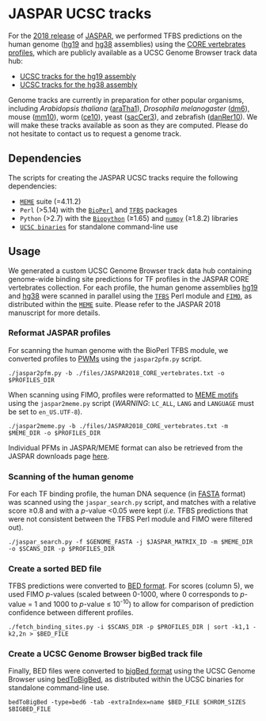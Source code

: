 # JASPAR UCSC tracks
For the [2018 release](https://doi.org/10.1093/nar/gkx1126) of [JASPAR](http://jaspar.genereg.net/), we performed TFBS predictions on the human genome ([hg19](https://www.ncbi.nlm.nih.gov/assembly/GCF_000001405.13/) and [hg38](https://www.ncbi.nlm.nih.gov/assembly/GCF_000001405.26/) assemblies) using the [CORE vertebrates profiles](http://jaspar2018.genereg.net/collection/core/), which are publicly available as a UCSC Genome Browser track data hub:
* [UCSC tracks for the hg19 assembly](http://genome.ucsc.edu/cgi-bin/hgTracks?db=hg19&hubUrl=http://expdata.cmmt.ubc.ca/JASPAR/UCSC_tracks/hub.txt)
* [UCSC tracks for the hg38 assembly](http://genome.ucsc.edu/cgi-bin/hgTracks?db=hg38&hubUrl=http://expdata.cmmt.ubc.ca/JASPAR/UCSC_tracks/hub.txt)

Genome tracks are currently in preparation for other popular organisms, including *Arabidopsis thaliana* ([araTha1](https://www.ncbi.nlm.nih.gov/assembly/GCF_000001735.3/)), *Drosophila melanogaster* ([dm6](https://www.ncbi.nlm.nih.gov/assembly/GCF_000001215.4/)), mouse ([mm10](https://www.ncbi.nlm.nih.gov/assembly/GCF_000001635.20/)), worm ([ce10](https://www.ncbi.nlm.nih.gov/assembly/GCF_000002985.5/)), yeast ([sacCer3](https://www.ncbi.nlm.nih.gov/assembly/GCF_000146045.2/)), and zebrafish ([danRer10](https://www.ncbi.nlm.nih.gov/assembly/GCF_000002035.5/)). We will make these tracks available as soon as they are computed. Please do not hesitate to contact us to request a genome track. 

## Dependencies
The scripts for creating the JASPAR UCSC tracks require the following dependencies:
* [`MEME`](http://meme-suite.org/doc/overview.html) suite (=4.11.2)
* `Perl` (>5.14) with the [`BioPerl`](http://bioperl.org) and [`TFBS`](http://tfbs.genereg.net) packages
* `Python` (>2.7) with the [`Biopython`](http://biopython.org) (≥1.65) and [`numpy`](http://www.numpy.org) (≥1.8.2) libraries
* [`UCSC binaries`](http://hgdownload.cse.ucsc.edu/admin/exe/) for standalone command-line use

## Usage
We generated a custom UCSC Genome Browser track data hub containing genome-wide binding site predictions for TF profiles in the JASPAR CORE vertebrates collection. For each profile, the human genome assemblies [hg19](http://hgdownload.soe.ucsc.edu/goldenPath/hg19/bigZips/) and [hg38](http://hgdownload.soe.ucsc.edu/goldenPath/hg38/bigZips/) were scanned in parallel using the [`TFBS`](http://tfbs.genereg.net) Perl module and [`FIMO`](http://meme-suite.org/doc/fimo.html), as distributed within the [`MEME`](http://meme-suite.org/meme-software/4.11.2/meme_4.11.2_2.tar.gz) suite. Please refer to the JASPAR 2018 manuscript for more details.

### Reformat JASPAR profiles
For scanning the human genome with the BioPerl TFBS module, we converted profiles to [PWMs](https://en.wikipedia.org/wiki/Position_weight_matrix) using the `jaspar2pfm.py` script.

`./jaspar2pfm.py -b ./files/JASPAR2018_CORE_vertebrates.txt -o $PROFILES_DIR`

When scanning using FIMO, profiles were reformatted to [MEME motifs](http://meme-suite.org/doc/meme-format.html) using the `jaspar2meme.py` script (*WARNING*: `LC_ALL`, `LANG` and `LANGUAGE` must be set to `en_US.UTF-8`).

`./jaspar2meme.py -b ./files/JASPAR2018_CORE_vertebrates.txt -m $MEME_DIR -o $PROFILES_DIR`

Individual PFMs in JASPAR/MEME format can also be retrieved from the JASPAR downloads page [here](http://jaspar.genereg.net/downloads/).

### Scanning of the human genome
For each TF binding profile, the human DNA sequence (in [FASTA](https://en.wikipedia.org/wiki/FASTA_format) format) was scanned using the `jaspar_search.py` script, and matches with a relative score ≥0.8 and with a *p*-value <0.05 were kept (*i.e.* TFBS predictions that were not consistent between the TFBS Perl module and FIMO were filtered out).

`./jaspar_search.py -f $GENOME_FASTA -j $JASPAR_MATRIX_ID -m $MEME_DIR -o $SCANS_DIR -p $PROFILES_DIR`

### Create a sorted BED file
TFBS predictions were converted to [BED format](https://genome.ucsc.edu/FAQ/FAQformat.html#format1). For scores (column 5), we used FIMO *p*-values (scaled between 0-1000, where 0 corresponds to *p*-value = 1 and 1000 to *p*-value ≤ 10<sup>-10</sup>) to allow for comparison of prediction confidence between different profiles.

`./fetch_binding_sites.py -i $SCANS_DIR -p $PROFILES_DIR | sort -k1,1 -k2,2n > $BED_FILE`

### Create a UCSC Genome Browser bigBed track file
Finally, BED files were converted to [bigBed format](https://genome.ucsc.edu/FAQ/FAQformat.html#format1.5) using the UCSC Genome Browser using [bedToBigBed](http://hgdownload.cse.ucsc.edu/admin/exe/), as distributed within the UCSC binaries for standalone command-line use.

`bedToBigBed -type=bed6 -tab -extraIndex=name $BED_FILE $CHROM_SIZES $BIGBED_FILE`
